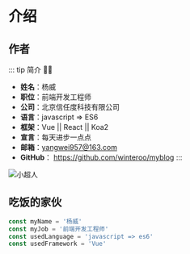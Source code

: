 # 介绍
## 作者
::: tip 简介
:frowning_man:
* **姓名**：杨威
* **职位**：前端开发工程师
* **公司**：北京信任度科技有限公司
* **语言**：javascript => ES6
* **框架**：Vue ||  React ||  Koa2
* **宣言**：每天进步一点点
* **邮箱**：yangwei957@163.com
* **GitHub**： <a href="https://github.com/winteroo/myblog" target="_blank">https://github.com/winteroo/myblog</a>
:::

![小超人](~@About/image/chaoren.jpeg)

## 吃饭的家伙

```js
const myName = '杨威'
const myJob = '前端开发工程师'
const usedLanguage = 'javascript => es6'
const usedFramework = 'Vue'
```